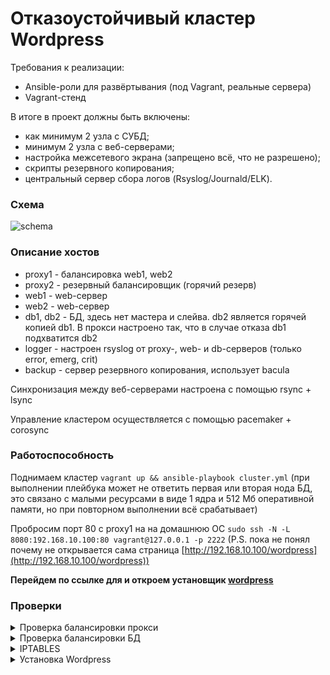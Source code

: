 # Отказоустойчивый кластер Wordpress
Требования к реализации:
* Ansible-роли для развёртывания (под Vagrant, реальные сервера)
* Vagrant-стенд

В итоге в проект должны быть включены:
* как минимум 2 узла с СУБД; 
* минимум 2 узла с веб-серверами; 
* настройка межсетевого экрана (запрещено всё, что не разрешено); 
* скрипты резервного копирования; 
* центральный сервер сбора логов (Rsyslog/Journald/ELK). 

### Схема

![schema](https://github.com/mariosmolov/otus-project/blob/master/img/2020-02-07_10-19-07.png)

### Описание хостов

* proxy1 - балансировка web1, web2
* proxy2 - резервный балансировщик (горячий резерв)
* web1 - web-сервер
* web2 - web-сервер
* db1, db2 - БД, здесь нет мастера и слейва. db2 является горячей копией db1. В прокси настроено так, что в случае отказа db1 подхватится db2
* logger - настроен rsyslog от proxy-, web- и db-серверов (только error, emerg, crit)
* backup - сервер резервного копирования, использует bacula

Синхронизация между веб-серверами настроена с помощью rsync + lsync

Управление кластером осуществляется с помощью pacemaker + corosync
### Работоспособность

Поднимаем кластер `vagrant up && ansible-playbook cluster.yml` (при выполнении плейбука может не ответить первая или вторая нода БД, это связано с малыми ресурсами в виде 1 ядра и 512 Мб оперативной памяти, но при повторном выполнении всё срабатывает)

Пробросим порт 80 c proxy1 на на домашнюю ОС `sudo ssh -N -L 8080:192.168.10.100:80 vagrant@127.0.0.1 -p 2222` (P.S. пока не понял почему не открывается сама страница [http://192.168.10.100/wordpress](http://192.168.10.100/wordpress))

**Перейдем по ссылке для и откроем установщик [wordpress](http://127.0.0.1:8080/wordpress)**

### Проверки

<details>
  <summary>Проверка балансировки прокси</summary>
  
  Проверяем порты на первой ноде и на второй. Выключаем первую ноду. Проверяем порты на второй. Видим, что IP балансировки переехал на вторую ноду.
  
  ![1](https://github.com/mariosmolov/otus-project/blob/master/img/2020-02-07_08-19-50.png)

  ![2](https://github.com/mariosmolov/otus-project/blob/master/img/2020-02-07_08-20-13.png)
  
  После перезагрузки первой ноды IP вернулся на первую ноду
  
  ![3](https://github.com/mariosmolov/otus-project/blob/master/img/2020-02-07_08-36-53.png)
</details>

<details>
  <summary>Проверка балансировки БД</summary>
  
  Проверяем порты на первой ноде и на второй. Выключаем первую ноду. Проверяем порты на второй.
  
  ![4](https://github.com/mariosmolov/otus-project/blob/master/img/2020-02-07_08-50-30.png)

  ![5](https://github.com/mariosmolov/otus-project/blob/master/img/2020-02-07_08-50-39.png)
  

</details>

<details>
  <summary>IPTABLES</summary>
  
  ```
  [vagrant@web1 ~]$ sudo iptables -L
Chain INPUT (policy ACCEPT)
target     prot opt source               destination
ACCEPT     all  --  anywhere             anywhere             ctstate RELATED,ESTABLISHED
ACCEPT     all  --  anywhere             anywhere
INPUT_direct  all  --  anywhere             anywhere
INPUT_ZONES_SOURCE  all  --  anywhere             anywhere
INPUT_ZONES  all  --  anywhere             anywhere
DROP       all  --  anywhere             anywhere             ctstate INVALID
REJECT     all  --  anywhere             anywhere             reject-with icmp-host-prohibited

Chain FORWARD (policy ACCEPT)
target     prot opt source               destination
ACCEPT     all  --  anywhere             anywhere             ctstate RELATED,ESTABLISHED
ACCEPT     all  --  anywhere             anywhere
FORWARD_direct  all  --  anywhere             anywhere
FORWARD_IN_ZONES_SOURCE  all  --  anywhere             anywhere
FORWARD_IN_ZONES  all  --  anywhere             anywhere
FORWARD_OUT_ZONES_SOURCE  all  --  anywhere             anywhere
FORWARD_OUT_ZONES  all  --  anywhere             anywhere
DROP       all  --  anywhere             anywhere             ctstate INVALID
REJECT     all  --  anywhere             anywhere             reject-with icmp-host-prohibited

Chain OUTPUT (policy ACCEPT)
target     prot opt source               destination
OUTPUT_direct  all  --  anywhere             anywhere

Chain FORWARD_IN_ZONES (1 references)
target     prot opt source               destination
FWDI_public  all  --  anywhere             anywhere            [goto]
FWDI_public  all  --  anywhere             anywhere            [goto]
FWDI_public  all  --  anywhere             anywhere            [goto]

Chain FORWARD_IN_ZONES_SOURCE (1 references)
target     prot opt source               destination

Chain FORWARD_OUT_ZONES (1 references)
target     prot opt source               destination
FWDO_public  all  --  anywhere             anywhere            [goto]
FWDO_public  all  --  anywhere             anywhere            [goto]
FWDO_public  all  --  anywhere             anywhere            [goto]

Chain FORWARD_OUT_ZONES_SOURCE (1 references)
target     prot opt source               destination

Chain FORWARD_direct (1 references)
target     prot opt source               destination

Chain FWDI_public (3 references)
target     prot opt source               destination
FWDI_public_log  all  --  anywhere             anywhere
FWDI_public_deny  all  --  anywhere             anywhere
FWDI_public_allow  all  --  anywhere             anywhere
ACCEPT     icmp --  anywhere             anywhere

Chain FWDI_public_allow (1 references)
target     prot opt source               destination

Chain FWDI_public_deny (1 references)
target     prot opt source               destination

Chain FWDI_public_log (1 references)
target     prot opt source               destination

Chain FWDO_public (3 references)
target     prot opt source               destination
FWDO_public_log  all  --  anywhere             anywhere
FWDO_public_deny  all  --  anywhere             anywhere
FWDO_public_allow  all  --  anywhere             anywhere

Chain FWDO_public_allow (1 references)
target     prot opt source               destination

Chain FWDO_public_deny (1 references)
target     prot opt source               destination

Chain FWDO_public_log (1 references)
target     prot opt source               destination

Chain INPUT_ZONES (1 references)
target     prot opt source               destination
IN_public  all  --  anywhere             anywhere            [goto]
IN_public  all  --  anywhere             anywhere            [goto]
IN_public  all  --  anywhere             anywhere            [goto]

Chain INPUT_ZONES_SOURCE (1 references)
target     prot opt source               destination

Chain INPUT_direct (1 references)
target     prot opt source               destination

Chain IN_public (3 references)
target     prot opt source               destination
IN_public_log  all  --  anywhere             anywhere
IN_public_deny  all  --  anywhere             anywhere
IN_public_allow  all  --  anywhere             anywhere
ACCEPT     icmp --  anywhere             anywhere

Chain IN_public_allow (1 references)
target     prot opt source               destination
ACCEPT     tcp  --  anywhere             anywhere             tcp dpt:ssh ctstate NEW
ACCEPT     tcp  --  anywhere             anywhere             tcp dpt:http ctstate NEW
ACCEPT     tcp  --  anywhere             anywhere             tcp dpt:bacula-fd ctstate NEW
ACCEPT     tcp  --  anywhere             anywhere             tcp dpt:efi-mg ctstate NEW
ACCEPT     tcp  --  anywhere             anywhere             tcp dpt:pcmk-remote ctstate NEW
ACCEPT     tcp  --  anywhere             anywhere             tcp dpt:hpoms-ci-lstn ctstate NEW
ACCEPT     udp  --  anywhere             anywhere             udp dpt:hpoms-dps-lstn ctstate NEW
ACCEPT     udp  --  anywhere             anywhere             udp dpt:netsupport ctstate NEW
ACCEPT     tcp  --  anywhere             anywhere             tcp dpt:9929 ctstate NEW
ACCEPT     udp  --  anywhere             anywhere             udp dpt:9929 ctstate NEW
ACCEPT     tcp  --  anywhere             anywhere             tcp dpt:21064 ctstate NEW

Chain IN_public_deny (1 references)
target     prot opt source               destination

Chain IN_public_log (1 references)
target     prot opt source               destination

Chain OUTPUT_direct (1 references)
target     prot opt source               destination
  ```

</details>

<details>
  <summary>Установка Wordpress</summary>
  
  Как говорилось выше, пробросим порт 80 c proxy1 на на домашнюю ОС `sudo ssh -N -L 8080:192.168.10.100:80 vagrant@127.0.0.1 -p 2222`.
  Перейдем по ссылке [wordpress](http://127.0.0.1:8080/wordpress)
  
  ![6](https://github.com/mariosmolov/otus-project/blob/master/img/2020-02-07_09-13-57.png)

  ![8](https://github.com/mariosmolov/otus-project/blob/master/img/2020-02-07_09-16-13.png)
  
  Попадем в админку и можем создавать страницы
  
  ![9](https://github.com/mariosmolov/otus-project/blob/master/img/2020-02-07_09-18-51.png)
  

</details>
